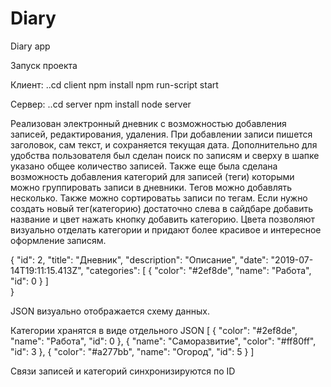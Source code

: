 # Diary
Diary app

Запуск проекта

Клиент: 
..cd client
npm install
npm run-script start

Сервер: 
..cd server
npm install
node server

Реализован электронный дневник с возможностью добавления записей, редактирования, удаления. При добавлении записи пишется заголовок, 
сам текст, и сохраняется текущая дата. Дополнительно для удобства пользователя был сделан поиск по записям и сверху в шапке
указано общее количество записей. Также еще была сделана возможность добавления категорий для записей (теги) которыми можно 
группировать записи в дневники. Тегов можно добавлять несколько. Также можно сортироватьь записи по тегам. Если нужно создать
новый тег(категорию) достаточно слева в сайдбаре добавить название и цвет нажать кнопку добавить категорию. Цвета позволяют
визуально отделать категории и придают более красивое и интересное оформление записям.

  {
    "id": 2,
    "title": "Дневник",
    "description": "Описание",
    "date": "2019-07-14T19:11:15.413Z",
    "categories": [
      {
        "color": "#2ef8de",
        "name": "Работа",
        "id": 0
      }
     ]    
  }
  
  JSON визуально отображается схему данных.
  
  Категории хранятся в виде отдельного JSON 
  [
  {
    "color": "#2ef8de",
    "name": "Работа",
    "id": 0
  },
  {
    "name": "Саморазвитие",
    "color": "#ff80ff",
    "id": 3
  },
  {
    "color": "#a277bb",
    "name": "Огород",
    "id": 5
  }
 ]
  
  Cвязи записей и категорий синхронизируются по ID
  

